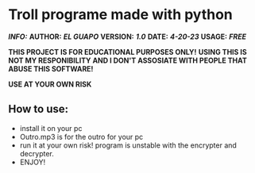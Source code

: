 # Troll programe made with python

***_INFO:_***
**AUTHOR:** ***EL GUAPO***
**VERSION:** ***1.0***
**DATE:** ***4-20-23***
**USAGE:** ***FREE***

**THIS PROJECT IS FOR EDUCATIONAL PURPOSES ONLY!**
**USING THIS IS NOT MY RESPONIBILITY AND I DON'T ASSOSIATE WITH PEOPLE THAT ABUSE THIS SOFTWARE!**

**USE AT YOUR OWN RISK**

## How to use: 

- install it on your pc
- Outro.mp3 is for the outro for your pc
- run it at your own risk! program is unstable with the encrypter and decrypter.
- ENJOY!